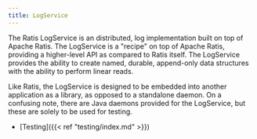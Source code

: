 ```yaml
---
title: LogService
---
```

<!---
  Licensed under the Apache License, Version 2.0 (the "License");
  you may not use this file except in compliance with the License.
  You may obtain a copy of the License at

   http://www.apache.org/licenses/LICENSE-2.0

  Unless required by applicable law or agreed to in writing, software
  distributed under the License is distributed on an "AS IS" BASIS,
  WITHOUT WARRANTIES OR CONDITIONS OF ANY KIND, either express or implied.
  See the License for the specific language governing permissions and
  limitations under the License. See accompanying LICENSE file.
-->

The Ratis LogService is an distributed, log implementation built on top of Apache
Ratis. The LogService is a "recipe" on top of Apache Ratis, providing a higher-level
API as compared to Ratis itself. The LogService provides the ability to create named,
durable, append-only data structures with the ability to perform linear reads.

Like Ratis, the LogService is designed to be embedded into another application as
a library, as opposed to a standalone daemon. On a confusing note, there are Java
daemons provided for the LogService, but these are solely to be used for testing.


* [Testing]({{< ref "testing/index.md" >}})
